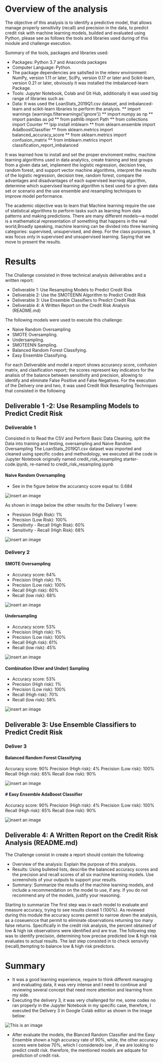 # Overview of the analysis
The objective of this analysis is to identify a predictive model, that allows manage properly sensitivity (recall) and precision in the data, to predict credit risk with machine learning models, builded and evaluated using Python, please see as follows the tools and libraries used during of this module and challenge execution.

Summary of the tools, packages and libraries used: 
* Packages: Python 3.7 and Anaconda packages
* Computer Language: Python.
* The package dependencies are satisfied in the  mlenv environment: NumPy, version 1.11 or later, SciPy, version 0.17 or later and 
Scikit-learn, version 0.21 or later, obviously it was installed the imbalanced-learn Package.
* Tools: Jupyter Notebook, Colab and Git Hub, additionally it was used big range of libraries such as:
* Data: It was  used the LoanStats_2019Q1.csv dataset, and imbalanced-learn and scikit-learn libraries to perform the analysis. 
**  import warnings (warnings.filterwarnings('ignore'))
**  import numpy as np
**  import pandas as pd
**  from pathlib import Path
**  from collections import Counter
**  !pip install imblearn
**  from sklearn.ensemble import AdaBoostClassifier
**  from sklearn.metrics import balanced_accuracy_score
**  from sklearn.metrics import confusion_matrix
**  from imblearn.metrics import classification_report_imbalanced

It was learned  how to install and  set the proper enviroment melnv, machine learning algorithms used in data analytics, create training and test groups from a given data set, implement the logistic regression, decision tree, random forest, and support vector machine algorithms, interpret the results of the logistic regression, decision tree, random forest, compare the advantages and disadvantages of each supervised learning algorithm, determine which supervised learning algorithm is best used for a given data set or scenario and the use ensemble and resampling techniques to improve model performance.

The academic objective was to learn that Machine learning require the  use of statistical algorithms to perform tasks such as learning from data patterns and making predictions. There are many different models—a model is a mathematical representation of something that happens in the real world,Broadly speaking, machine learning can be divided into three learning categories: supervised, unsupervised, and deep. For the class purposes, it was focus only in supervised and unsupervised learning. Saying that we move to present the results.

# Results
The Challenge consisted in three technical analysis deliverables and a written report:

* Deliverable 1: Use Resampling Models to Predict Credit Risk
* Deliverable 2: Use the SMOTEENN Algorithm to Predict Credit Risk
* Deliverable 3: Use Ensemble Classifiers to Predict Credit Risk
* Deliverable 4: A Written Report on the Credit Risk Analysis (README.md)

The following models were used to execute this challenge: 
* Naive Random Oversampling
* SMOTE Oversampling.
* Undersampling.
* SMOTEENN Sampling.
* Balanced Random Forest Classifying.
* Easy Ensemble Classifying.

For each Deliverable and model a report shows accurancy score, confusion matrix, and clasification report; the scores represent key indicators for the analisis of the balance between sensitivity and precision, allowing to identify and eliminate False Positive and False Negatives.
For the execution of the Delivery one and two, it was used Credit Risk Resampling Techniques that consisted in the following
## Deliverable 1 -2: Use Resampling Models to Predict Credit Risk 
### Deliverable 1
Consisted in to Read the CSV and Perform Basic Data Cleaning, split the Data into training and testing, oversampling and Naive Random Oversampling
The LoanStats_2019Q1.csv dataset was imported and cleaned using specific codes and methodology, we executed all  the code in  Jupyter Notebook originally named credit_risk_resampling starter-code.ipynb, re-named to credit_risk_resampling.ipynb 

#### Naive Random Oversampling

* See in the figure below the accurancy score equal to: 0.684

![insert an image](https://github.com/JJF1962/Credit_Risk_Analysis/blob/main/Images/Delivery%201%20balaced%20accurancy%20score.%20PNG.PNG)

As shown in image below the other results for the Delivery 1 were:

* Presision (High Risk):  1%
* Precision (Low Risk): 100%
* Sensitivity - Recall (High Risk): 60%
* Sensitivity - Recall (High Risk): 68%

![insert an image](https://github.com/JJF1962/Credit_Risk_Analysis/blob/main/Images/Delivery%201%20Confusion%20matrix%20and%20imbalance%20classification%20report.PNG)

### Delivery 2
#### SMOTE Oversampling

* Accuracy score: 64%
* Precision (High risk): 1%
* Precision (Low risk): 100%
* Recall (High risk): 60%
* Recall (low risk): 68%

![insert an image](https://github.com/JJF1962/Credit_Risk_Analysis/blob/main/Images/Delivery2%20Smooteenn%20algorithm.PNG)


#### Undersampling

* Accuracy score: 53%
* Precision (High risk): 1%
* Precision (Low risk): 100%
* Recall (High risk): 61%
* Recall (low risk): 45%

![insert an image](https://github.com/JJF1962/Credit_Risk_Analysis/blob/main/Images/Delivery2%20undersampling.PNG)

#### Combination (Over and Under) Sampling

* Accuracy score: 53%
* Precision (High risk): 1%
* Precision (Low risk): 100%
* Recall (High risk): 70%
* Recall (low risk): 58%

![insert an image](https://github.com/JJF1962/Credit_Risk_Analysis/blob/main/Images/Delivery%202%20(4)%20Combination.PNG)


## Deliverable 3: Use Ensemble Classifiers to Predict Credit Risk
### Deliver 3 

#### Balanced Random Forest Classifying

Accuracy score: 90%
Precision (High risk): 4%
Precision (Low risk): 100%
Recall (High risk): 65%
Recall (low risk): 90%

![insert an image](https://github.com/JJF1962/Credit_Risk_Analysis/blob/main/Images/Deliver%203%20Balance%20Random%20Forest%20Classifying.PNG) 

#### # Easy Ensemble AdaBoost Classifier

Accuracy score: 90%
Precision (High risk): 4%
Precision (Low risk): 100%
Recall (High risk): 65%
Recall (low risk): 90%

![insert an image](https://github.com/JJF1962/Credit_Risk_Analysis/blob/main/Images/Delivery%203%20Easy%20Ensemble%20AdaBoost%20Classifier.PNG)

## Deliverable 4: A Written Report on the Credit Risk Analysis (README.md)

The Challenge consist in create a  report should contain the following:
* Overview of the analysis: Explain the purpose of this analysis.
* Results: Using bulleted lists, describe the balanced accuracy scores and the precision and recall scores of all six machine learning models. Use screenshots of your outputs to support your results.
* Summary: Summarize the results of the machine learning models, and include a recommendation on the model to use, if any. If you do not recommend any of the models, justify your reasoning.

Starting to summarize The first step was in each model to evaluate and measure accuracy, trying to see results closed  1 (100%). As reviewed during this module the accuracy scores permit to narrow down the analysis, as a coseuencce that permit to  eliminate observations returning too many false returns. Specifically in the credit risk analysis, the percent obtained of low & high isk observations were  identified and are true. The following step was to identify precision, determining how precise predicted low & high risk evaluates to actual results. The last step consisted in to check sensivity (recall),ttempting to balance low & high risk predictors. 


# Summary
* It was a good learning experience, require to think different managing and evaluating data, it was very  intense and I need to continue and reviewing several concept that need more attention and learning from my side.
* Executing the delivery 3, it was very challenged for me, some codes no ran properly in the Jupyter Notebook in my specific case, therefore, I executed the Delivery 3 in Google Colab editor as shown in the image below:

![This is an image](https://github.com/JJF1962/Credit_Risk_Analysis/blob/main/Images/Colab.PNG)

* After evaluate the models, the Blanced Random Classifier and the Easy Ensemble shown a high accuracy rate of 90%, while, the  other accuracy scores were below 70%, which I consideredo low , if we are looking to predict credit risk. therefore,  the mentioned models are adquate for prediction of credit risk.

